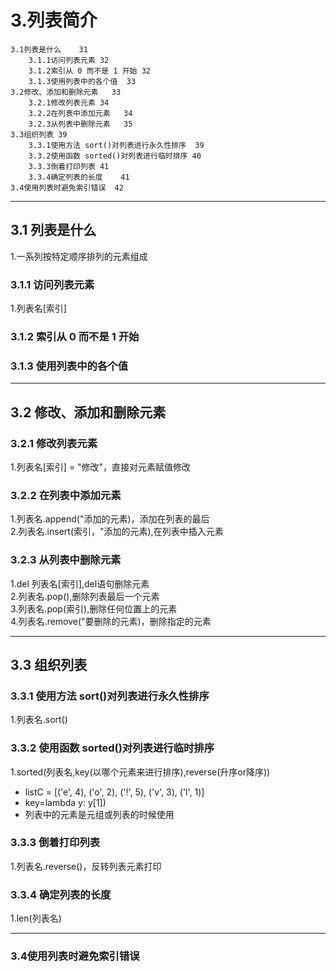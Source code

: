 # 3.列表简介
    3.1列表是什么	31
        3.1.1访问列表元素	32
        3.1.2索引从 0 而不是 1 开始	32
        3.1.3使用列表中的各个值	33
    3.2修改、添加和删除元素	33
        3.2.1修改列表元素	34
        3.2.2在列表中添加元素	34
        3.2.3从列表中删除元素	35
    3.3组织列表	39
        3.3.1使用方法 sort()对列表进行永久性排序	39
        3.3.2使用函数 sorted()对列表进行临时排序	40
        3.3.3倒着打印列表	41
        3.3.4确定列表的长度	41
    3.4使用列表时避免索引错误	42

---
## 3.1 列表是什么
 1.一系列按特定顺序排列的元素组成  

### 3.1.1 访问列表元素
 1.列表名[索引]  
 
### 3.1.2 索引从 0 而不是 1 开始

### 3.1.3 使用列表中的各个值

---

## 3.2	修改、添加和删除元素

### 3.2.1 修改列表元素
 1.列表名[索引] = "修改"，直接对元素赋值修改    

### 3.2.2 在列表中添加元素
 1.列表名.append("添加的元素)，添加在列表的最后  
 2.列表名.insert(索引，"添加的元素),在列表中插入元素  
 
### 3.2.3 从列表中删除元素
 1.del 列表名[索引],del语句删除元素    
 2.列表名.pop(),删除列表最后一个元素    
 3.列表名.pop(索引),删除任何位置上的元素  
 4.列表名.remove("要删除的元素)，删除指定的元素  
 

---
## 3.3 组织列表

### 3.3.1 使用方法 sort()对列表进行永久性排序
 1.列表名.sort()  
 
### 3.3.2 使用函数 sorted()对列表进行临时排序
 1.sorted(列表名,key(以哪个元素来进行排序),reverse(升序or降序))  
   * listC = [('e', 4), ('o', 2), ('!', 5), ('v', 3), ('l', 1)]  
   * key=lambda y: y[1])  
   * 列表中的元素是元组或列表的时候使用  
    
### 3.3.3 倒着打印列表
 1.列表名.reverse()，反转列表元素打印
 
### 3.3.4 确定列表的长度
 1.len(列表名)
 

---
 
### 3.4使用列表时避免索引错误
